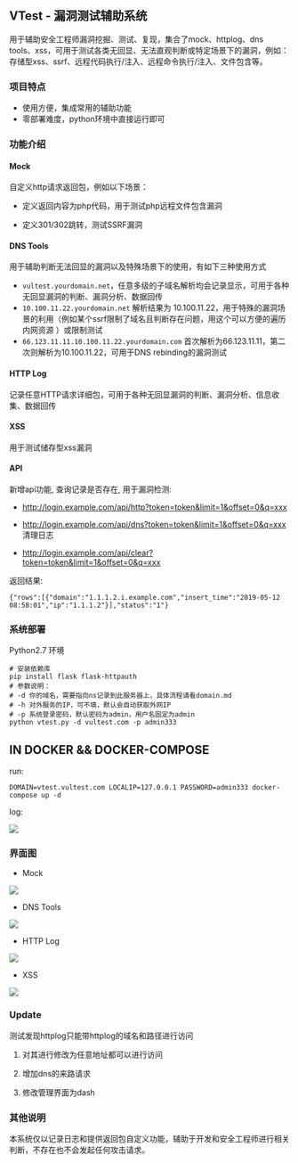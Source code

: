 ## VTest - 漏洞测试辅助系统

用于辅助安全工程师漏洞挖掘、测试、复现，集合了mock、httplog、dns tools、xss，可用于测试各类无回显、无法直观判断或特定场景下的漏洞，例如：存储型xss、ssrf、远程代码执行/注入、远程命令执行/注入、文件包含等。

### 项目特点

- 使用方便，集成常用的辅助功能
- 零部署难度，python环境中直接运行即可

### 功能介绍

####  Mock

自定义http请求返回包，例如以下场景： 

- 定义返回内容为php代码，用于测试php远程文件包含漏洞 

- 定义301/302跳转，测试SSRF漏洞

#### DNS Tools

用于辅助判断无法回显的漏洞以及特殊场景下的使用，有如下三种使用方式

- `vultest.yourdomain.net`，任意多级的子域名解析均会记录显示，可用于各种无回显漏洞的判断、漏洞分析、数据回传 
- `10.100.11.22.yourdomain.net` 解析结果为 10.100.11.22，用于特殊的漏洞场景的利用（例如某个ssrf限制了域名且判断存在问题，用这个可以方便的遍历内网资源 ）或限制测试
- `66.123.11.11.10.100.11.22.yourdomain.com` 首次解析为66.123.11.11，第二次则解析为10.100.11.22，可用于DNS rebinding的漏洞测试

#### HTTP Log

记录任意HTTP请求详细包，可用于各种无回显漏洞的判断、漏洞分析、信息收集、数据回传

#### XSS

用于测试储存型xss漏洞


#### API
新增api功能, 查询记录是否存在, 用于漏洞检测:

- http://login.example.com/api/http?token=token&limit=1&offset=0&q=xxx

- http://login.example.com/api/dns?token=token&limit=1&offset=0&q=xxx
  清理日志
- http://login.example.com/api/clear?token=token&limit=1&offset=0&q=xxx

返回结果:

```
{"rows":[{"domain":"1.1.1.2.i.example.com","insert_time":"2019-05-12 08:58:01","ip":"1.1.1.2"}],"status":"1"}
```

### 系统部署

Python2.7 环境

```shell
# 安装依赖库
pip install flask flask-httpauth
# 参数说明：
# -d 你的域名，需要指向ns记录到此服务器上，具体流程请看domain.md
# -h 对外服务的IP，可不填，默认会自动获取外网IP
# -p 系统登录密码，默认密码为admin，用户名固定为admin
python vtest.py -d vultest.com -p admin333
```


## IN DOCKER && DOCKER-COMPOSE

run:

```shell
DOMAIN=vtest.vultest.com LOCALIP=127.0.0.1 PASSWORD=admin333 docker-compose up -d
```

log:

![](img/2019-06-10-00-50-16.png)


### 界面图

- Mock

![](img/mock.png)

- DNS Tools

![](img/dns.png)

- HTTP Log

![](img/httplog.png)

- XSS

![](img/xss.png)

### Update

测试发现httplog只能带httplog的域名和路径进行访问

1. 对其进行修改为任意地址都可以进行访问

2. 增加dns的来路请求

3. 修改管理界面为dash

### 其他说明
本系统仅以记录日志和提供返回包自定义功能，辅助于开发和安全工程师进行相关判断，不存在也不会发起任何攻击请求。
